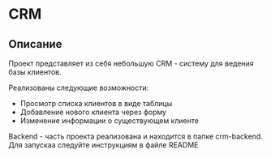 # CRM

## Описание

Проект представляет из себя небольшую CRM - систему для ведения базы клиентов. 

Реализованы следующие возможности:

* Просмотр списка клиентов в виде таблицы
* Добавление нового клиента через форму
* Изменение информации о существующем клиенте

Backend - часть проекта реализована и находится в папке crm-backend. Для запускаа cледуйте инструкциям в файле README
